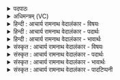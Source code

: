 <details><summary>पदपाठः</summary>

आ꣢। त्वा꣣। सो꣡म꣢꣯स्य। ग꣡ल्द꣢꣯या। स꣣दा꣢꣯। या꣡च꣢꣯न्। अ꣣हम्। ज्या꣣। भू꣡र्णि꣢꣯म्। मृ꣣ग꣢म्। न। स꣡व꣢꣯नेषु। चु꣣क्रुधम्। कः꣢। ई꣡शा꣢꣯नम्। न। या꣣चिषत्। ३०७।
</details>

<details><summary>अधिमन्त्रम् (VC)</summary>

- इन्द्रः
- मेधातिथि0मेध्यातिथी काण्वौ
- बृहती
- मध्यमः
- ऐन्द्रं काण्डम्
</details>

<details><summary>हिन्दी : आचार्य रामनाथ वेदालंकार - विषयः</summary>

अगला मन्त्र इन्द्र परमात्मा को सम्बोधित किया गया है।
</details>

<details><summary>हिन्दी : आचार्य रामनाथ वेदालंकार - पदार्थः</summary>

पदार्थान्वयभाषाः -  हे इन्द्र परमात्मन् ! (सोमस्य) शान्तरस के (गल्दया) प्रवाह के साथ (ज्या) जिह्वा द्वारा (त्वा) तुझसे (सदा) हमेशा (याचन्) याचना करता हुआ (अहम्) मैं (सवनेषु) बहुत से घृत द्वारा सिद्ध होनेवाले यज्ञों में (भूर्णिम्) अपने दूध-घी से भरण-पोषण करनेवाले (मृगम् न) गाय पशु के समान (सवनेषु) जीवन-यज्ञों में (भूर्णिम्) भरण-पोषण-कर्ता तथा (मृगम्) मन को शुद्ध करनेवाले तुझे मैं (न आचुक्रुधम्) क्रुद्ध न करूँ। सदा याचना से दाता क्रुद्ध क्यों न हो जाएगा, इसका उत्तर देते हैं— (ईशानम्) स्वामी से (कः) कौन (न याचिषत्) याचना नहीं करता ॥५॥ इस मन्त्र में ‘भूर्णिं मृगं न सवनेषु’ में श्लिष्टोपमालङ्कार है। ‘न’ उपमार्थक तथा निषेधार्थक दोनों है। जब ‘मृगं’ से सम्बद्ध होता है तब बाद में प्रयुक्त होने के कारण उपमार्थक है, और जब ‘सवनेषु’ से सम्बद्ध होता है तब पहले प्रयुक्त होने के कारण निषेधार्थक है। अभिप्राय यह है कि जैसे यज्ञ में बार-बार दूध-घी माँगने पर भी गाय क्रुद्ध नहीं होती, ऐसे ही मेरे बार-बार माँगने से आप क्रुद्ध न हों। ‘कः ईशानम् न याचिषत्-स्वामी से कौन नहीं माँगता’ इस सामान्य से अपने माँगने रूप विशेष का समर्थन होने से यहाँ अर्थान्तरन्यास अलङ्कार है ॥५॥
</details>

<details><summary>हिन्दी : आचार्य रामनाथ वेदालंकार - भावार्थः</summary>

भावार्थभाषाः -  बार-बार भी याचना करके जगदीश्वर से सद्गुण, सदाचार आदि सबको प्राप्त करने चाहिएँ ॥५॥
</details>

<details><summary>संस्कृत : आचार्य रामनाथ वेदालंकार - विषयः</summary>

अथेन्द्रं परमात्मानं प्रत्याह।
</details>

<details><summary>संस्कृत : आचार्य रामनाथ वेदालंकार - पदार्थः</summary>

पदार्थान्वयभाषाः -  हे इन्द्र परमात्मन् ! (सोमस्य) शान्तरसस्य (गल्दया) गालनेन, स्रावणेन सह। गल स्रवणे, चुरादिः, भावे बाहुलकादौणादिको दा प्रत्ययः। ‘गालनेन’ इति निरुक्तम् ६।२४। (ज्या२) ज्यया जिह्वया। ‘सुपां सुलुक्०’ अ० ७।१।३९ इति तृतीयैकवचनस्य आकारादेशः। प्रजावयति शब्दानिति ज्या जिह्वा, तथा च निरुक्ते प्रत्यञ्चार्थे ‘प्रजावयती इषून्’ इति ज्याशब्दस्य निरुक्तिः प्रदर्शिता। (निरु० ९।१८)। अथ च श्रूयते ‘जि॒ह्वा ज्या भव॑ति॒’ इति अथ० ५।१८।८। (त्वा) त्वाम् (सदा) सर्वदा (याचन्) प्रार्थयमानः (अहम्) स्तोता (सवनेषु) बहुघृतसाध्येषु यज्ञेषु (भूर्णिम्) भरणपोषणकर्त्तारम्। बिभर्तीति भूर्णिः, डुभृञ् धारणपोषणयोः धातोः ‘घृणिपृश्निपार्ष्णिचूर्णिभूर्णयः’ उ० ४।५३ इति निपातनाद् निःप्रत्ययः धातोरुत्वं च। (मृगम् न) गवादिपशुम् इव (सवनेषु) जीवनयज्ञेषु (भूर्णिम्) भरणपोषणकर्त्तारम् (मृगम्) मनसः शोधयितारम् त्वाम्। मार्ष्टि इति मृगः, मृजूष् शुद्धौ अदादिः। (न आ चुक्रुधम्) न समन्ततः कोपयेयम्। क्रुध क्रोधे धातोर्णिजन्तस्य लुङि रूपम्। ‘बहुलं छन्दस्यमाङ्योगेऽपि अ० ६।४।७५’ इत्यडागमाभावः। ननु सदा याचनेन दाता किमिति न कोपिष्यतीत्याह—(कः) को जनः (ईशानम्) स्वामिनम् (न याचिषत्) न याचते ? सर्वोऽपि याचत एव इति काक्वा व्यज्यते, अतो ममापि याचने कोऽपराध इति भावः। याचिषत् इति याच् धातोर्लेटि रूपम् ॥ ऋचोऽस्या ऋग्वेदीयः पाठो यास्केनैवं व्याख्यातः—मा चुक्रुधं त्वां सोमस्य गालनेन सदा याचन्नहं गिरा गीत्या स्तुत्या। भूर्णिमिव मृगं न सवनेषु चुक्रुधम्। क ईशानं न याचिष्यत इति। निरु० ६।२५ ॥५॥ अत्र ‘भूर्णिं मृगं न सवनेषु’ इत्यत्र श्लिष्टोपमालङ्कारः। नकार उपमार्थीयः निषेधकश्च। ‘मृगं न’ इति मृगशब्देन सम्बद्धः उपरिष्टादुपचारत्वादुपमार्थीयः, ‘न सवनेषु’ इति सवनशब्देन सम्बद्धः पुरस्तादुपचारत्वान्निषेधार्थकः। ‘भूर्णिं मृगं न इव भूर्णिं मृगं त्वां सवनेषु न चुक्रुधम्’ इति वाक्ययोजना। यथा यज्ञेषु पुनः पुनर्घृतार्थं पयो याच्यमानोऽपि गवादिपशुर्न क्रुध्यति तद्वत् त्वमपि भूयो भूयो याच्यमानोऽपि क्रुद्धो मा भूरिति भावः। ‘क ईशानं न याचिषत्’ इति सामान्येन विशेषस्य स्वकीययाचनस्य समर्थनाद् अर्थान्तरन्यासोऽलङ्कारः३ ॥५॥
</details>

<details><summary>संस्कृत : आचार्य रामनाथ वेदालंकार - भावार्थः</summary>

भावार्थभाषाः -  पुनः पुनरपि याचनेन जगदीश्वरात् सद्गुण-सद्वृत्तादिकं सर्वैः प्राप्तव्यम् ॥५॥
</details>

<details><summary>संस्कृत : आचार्य रामनाथ वेदालंकार - पादटिप्पनी</summary>

टिप्पणी:   १. ऋ० ८।१।२०, ‘आ’ इत्यत्र ‘मा’ इति, ‘ज्या’ इत्यत्र च ‘गिरा’ इति पाठः। २. ज्या गिरा स्तुत्या च—इति वि०। ज्या स्तुत्या—इति भ०। सोमस्य गल्दया गालनेन आस्रावणेन, ज्या जयशीलया स्तुत्या च—इति सा०। ३. सामान्यं वा विशेषो वा तदन्येन समर्थ्यते। यत्तु सोऽर्थान्तरन्यासः साधर्म्येणेतरेण वा ॥—का० प्र० १०।१०९ इति तल्लक्षणात्।
</details>